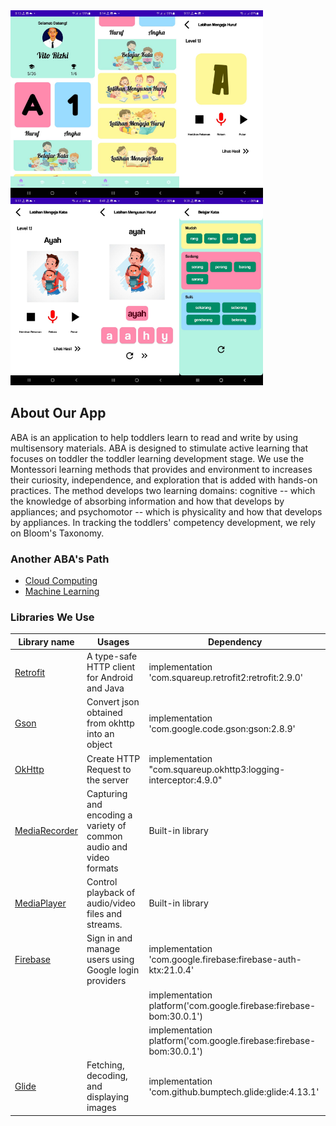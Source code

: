 <img src="https://github.com/rmscoal/ABA/blob/md/readme_assets/home.jpeg" width=auto height=300 align="left"/>
<img src="https://github.com/rmscoal/ABA/blob/md/readme_assets/home2.jpeg" width=auto height=300 align="left"/>
<img src="https://github.com/rmscoal/ABA/blob/md/readme_assets/mengeja%20huruf.jpeg" width=auto height=300 align="left"/>
<img src="https://github.com/rmscoal/ABA/blob/md/readme_assets/mengeja%20kata.jpeg" width=auto height=300 align="left"/>
<img src="https://github.com/rmscoal/ABA/blob/md/readme_assets/menyusunhuruf.jpeg" width=auto height=300 align="left"/>
<img src="https://github.com/rmscoal/ABA/blob/md/readme_assets/belajarkata.jpeg" width=auto height=300/>

## About Our App

ABA is an application to help toddlers learn to read and write by using multisensory materials. ABA is designed to stimulate active learning that focuses on toddler the toddler learning development stage. We use the Montessori learning methods that provides and environment to increases their curiosity, independence, and exploration that is added with hands-on practices. The method develops two learning domains: cognitive -- which the knowledge of absorbing information and how that develops by appliances; and psychomotor -- which is physicality and how that develops by appliances. In tracking the toddlers' competency development, we rely on Bloom's Taxonomy.

### Another ABA's Path

* [Cloud Computing](https://github.com/rmscoal/ABA)
* [Machine Learning](https://github.com/rmscoal/ABA/tree/ML)


### Libraries We Use

| Library name                                                                                      | Usages                                                              | Dependency                                                          |
| -------------                                                                                     | -------------                                                       | -------------                                                       |
| [Retrofit](https://square.github.io/retrofit/)                                                    | A type-safe HTTP client for Android and Java                        | implementation 'com.squareup.retrofit2:retrofit:2.9.0'              |
| [Gson](https://github.com/google/gson)                                                            | Convert json obtained from okhttp into an object                    | implementation 'com.google.code.gson:gson:2.8.9'                    |
| [OkHttp](https://square.github.io/okhttp/)                                                        | Create HTTP Request to the server                                   | implementation "com.squareup.okhttp3:logging-interceptor:4.9.0"     |
| [MediaRecorder](https://developer.android.com/guide/topics/media/mediarecorder?hl=en)             | Capturing and encoding a variety of common audio and video formats  | Built-in library                                                    |
| [MediaPlayer](https://developer.android.com/reference/android/media/MediaPlayer)                  | Control playback of audio/video files and streams.                  | Built-in library                                                    |
| [Firebase](https://firebase.google.com/docs)                                                      | Sign in and manage users using Google login providers               | implementation 'com.google.firebase:firebase-auth-ktx:21.0.4'       |
|                                                                                                   |                                                                     | implementation platform('com.google.firebase:firebase-bom:30.0.1')  |
|                                                                                                   |                                                                     | implementation platform('com.google.firebase:firebase-bom:30.0.1')  |
| [Glide](https://github.com/bumptech/glide)                                                        | Fetching, decoding, and displaying images                           | implementation 'com.github.bumptech.glide:glide:4.13.1'             |

